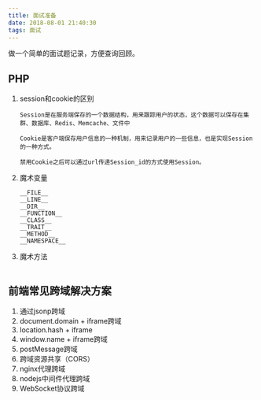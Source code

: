 ```yaml
---
title: 面试准备
date: 2018-08-01 21:40:30
tags: 面试
---
```

做一个简单的面试题记录，方便查询回顾。

## PHP
1. session和cookie的区别
    ```
    Session是在服务端保存的一个数据结构，用来跟踪用户的状态，这个数据可以保存在集群、数据库、Redis、Memcache、文件中

    Cookie是客户端保存用户信息的一种机制，用来记录用户的一些信息，也是实现Session的一种方式。

    禁用Cookie之后可以通过url传递Session_id的方式使用Session。
    ```

1. 魔术变量
    ```
    __FILE__
    __LINE__
    __DIR__
    __FUNCTION__
    __CLASS__
    __TRAIT__
    __METHOD__
    __NAMESPACE__
    ```
1. 魔术方法
    ```
    
    ```
## 前端常见跨域解决方案
1. 通过jsonp跨域
2. document.domain + iframe跨域
3. location.hash + iframe
4. window.name + iframe跨域
5. postMessage跨域
6. 跨域资源共享（CORS）
7. nginx代理跨域
8. nodejs中间件代理跨域
9. WebSocket协议跨域